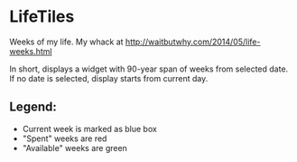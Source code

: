 # LifeTiles
Weeks of my life. My whack at http://waitbutwhy.com/2014/05/life-weeks.html

In short, displays a widget with 90-year span of weeks from selected date.
If no date is selected, display starts from current day.

## Legend: 
- Current week is marked as blue box
- "Spent" weeks are red
- "Available" weeks are green
